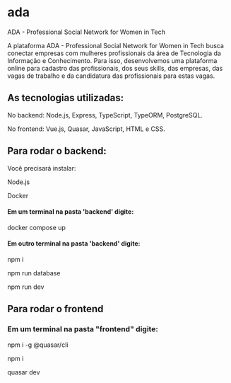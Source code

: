 # ada
ADA - Professional Social Network for Women in Tech

A plataforma ADA - Professional Social Network for Women in Tech busca conectar empresas com mulheres profissionais da área de Tecnologia da Informação e Conhecimento. Para isso, desenvolvemos uma plataforma online para cadastro das profissionais, dos seus skills, das empresas, das vagas de trabalho e da candidatura das profissionais para estas vagas.

## As tecnologias utilizadas:

No backend: Node.js, Express, TypeScript, TypeORM, PostgreSQL.

No frontend: Vue.js, Quasar, JavaScript, HTML e CSS.

## Para rodar o backend:

Você precisará instalar:

Node.js

Docker

#### Em um terminal na pasta 'backend' digite:

docker compose up

#### Em outro terminal na pasta 'backend' digite:

npm i

npm run database

npm run dev

## Para rodar o frontend

### Em um terminal na pasta "frontend" digite:

npm i -g @quasar/cli

npm i

quasar dev
